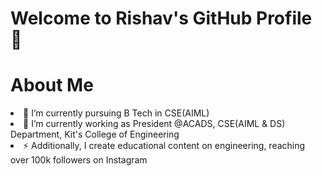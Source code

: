 # Welcome to Rishav's GitHub Profile 👋

# About Me 
<li> 
🔭 I’m currently pursuing B Tech in CSE(AIML)
<li>
🌱 I’m currently working as President @ACADS, CSE(AIML & DS) Department, Kit's College of Engineering
<li>
⚡ Additionally, I create educational content on engineering, reaching over 100k followers on Instagram
</li>
